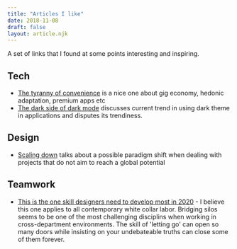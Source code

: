```yaml
---
title: "Articles I like"
date: 2018-11-08
draft: false
layout: article.njk
---
```

A set of links that I found at some points interesting and inspiring.
## Tech
- [The tyranny of convenience](https://www.nytimes.com/2018/02/16/opinion/sunday/tyranny-convenience.html) is a nice one about gig economy, hedonic adaptation, premium apps etc
- [The dark side of dark mode](https://tidbits.com/2019/05/31/the-dark-side-of-dark-mode/) discusses current trend in using dark theme in applications and disputes its trendiness.

## Design
- [Scaling down](https://www.sciencedirect.com/science/article/pii/S2405872617300552) talks about a possible paradigm shift when dealing with projects that do not aim to reach a global potential

## Teamwork
- [This is the one skill designers need to develop most in 2020](https://medium.com/fast-company/this-is-the-one-skill-designers-need-to-develop-most-in-2020-c0ee1bb82955) - I believe this one applies to all contemporary white collar labor. Bridging silos seems to be one of the most challenging disciplins when working in cross-department environments. The skill of 'letting go' can open so many doors while insisting on your undebateable truths can close some of them forever.